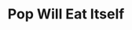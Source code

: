---
title: "Pop Will Eat Itself"
summary: "In 1986, the line-up of singer and guitarist Clint Mansell, guitarist and keyboardist Adam Mole, bassist Richard March, and drummer Graham Crabb formed as Wild And Wandering in the English town of Stourbridge. After some months and one e.p. they changed their name to Pop Will Eat Itself and earned attention from the indie scene for their first e.p., The Poppies Say Grrr! on Chapter 22. At the time they played short, fast, slightly psychedelic punk-pop tunes and went on with that for three more e.p.'s before starting to incorporate house and hip hop beats and samples on Beaver Patrol. By autumn 1987 PWEI released their first album, Box Frenzy, with some tunes leaning towards new wave, some towards hip hop and acid house. A drum machine called Dr. Nightmare was installed and Graham Crabb took the second microphone. After the 12\" Def.Con.One PWEI signed a deal with RCA and released Can U Dig It? in 1989, which would be the first of 12 PWEI singles going UK top 40. In the same year their seminal second album This Is The Day...This Is The Hour...This Is This! appeared to public and critical acclaim for its witty fusion of rock and electronic music. PWEI opted for an even more electronic, slightly darker and moodier approach on Cure For Sanity, their third album, which appeared in 1990 alongside PWEI's alternative soccer world cup theme, Touched By The Hand Of Cicciolina, a fusion of dub and acid house. Electronics took a backseat on 1992's The Looks Or The Lifestyle, when Fuzz Townshend was brought in as a drummer. PWEI reinvented themselves as grungey groovers and released Get The Girl! Kill The Baddies! as their highlight single. PWEI had been sacked by RCA at the time the single went number 9 in the UK in early 1993. The band signed with Infectious in the UK and Nothing in the US and released R.S.V.P., Ich Bin Ein Auslander, and Everything's Cool as singles in 1993 and 1994. The tunes displayed a development from where they had left towards dark industrial rock. The mixture on their fifth album Dos Dedos Mis Amigos was received well and won the band many new fans. Nonetheless, the band only released the remix album Two Fingers My Friends after that and collapsed upon the departure of Graham Crabb in 1996. Crabb released an album as Golden Claw Musics, Richard March went on to form Bentley Rhythm Ace, Fuzz Townshend went solo, and Clint Mansell has done film soundtracks. In 2005, a reunion tour and new songs were announced, but the reformation fizzled out by the end of the year. In 2010, in the wake of the dissolution of Vile Evils, Graham Crabb announced his intention to reconstitute PWEI. By 2011, Crabb had recruited new band members, and PWEI released a new album, New Noise Designed By A Sadist, and went on tour."
image: "pop-will-eat-itself.jpg"
---